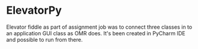 # ElevatorPy

Elevator fiddle as part of assignment job was to connect three classes in to an application GUI class as OMR does. 
It's been created in PyCharm IDE and possible to run from there.

